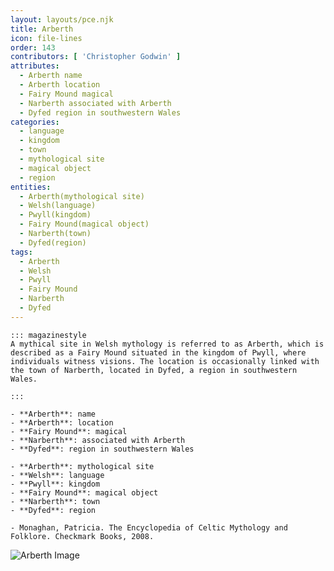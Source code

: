 ```yaml
---
layout: layouts/pce.njk
title: Arberth
icon: file-lines
order: 143
contributors: [ 'Christopher Godwin' ]
attributes:
  - Arberth name
  - Arberth location
  - Fairy Mound magical
  - Narberth associated with Arberth
  - Dyfed region in southwestern Wales
categories:
  - language
  - kingdom
  - town
  - mythological site
  - magical object
  - region
entities:
  - Arberth(mythological site)
  - Welsh(language)
  - Pwyll(kingdom)
  - Fairy Mound(magical object)
  - Narberth(town)
  - Dyfed(region)
tags:
  - Arberth
  - Welsh
  - Pwyll
  - Fairy Mound
  - Narberth
  - Dyfed
---
```

``` tab [group1:Info]
::: magazinestyle
A mythical site in Welsh mythology is referred to as Arberth, which is described as a Fairy Mound situated in the kingdom of Pwyll, where individuals witness visions. The location is occasionally linked with the town of Narberth, located in Dyfed, a region in southwestern Wales.

:::
```
``` tab [group1:Attributes]
- **Arberth**: name
- **Arberth**: location
- **Fairy Mound**: magical
- **Narberth**: associated with Arberth
- **Dyfed**: region in southwestern Wales
```
``` tab [group1:Entities]
- **Arberth**: mythological site
- **Welsh**: language
- **Pwyll**: kingdom
- **Fairy Mound**: magical object
- **Narberth**: town
- **Dyfed**: region
```
``` tab [group1:Sources]
- Monaghan, Patricia. The Encyclopedia of Celtic Mythology and Folklore. Checkmark Books, 2008.
```
![Arberth Image](https://upload.wikimedia.org/wikipedia/commons/thumb/0/04/Narberth_town_view_%282009%29.jpg/1200px-Narberth_town_view_%282009%29.jpg)
